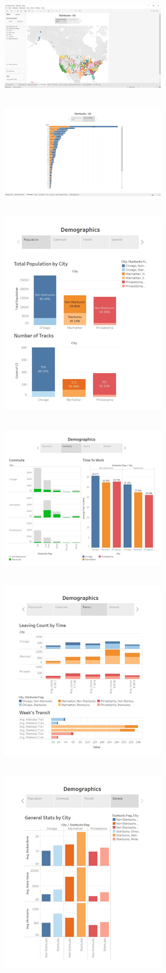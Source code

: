 <p><img src="https://github.com/ankur715/BI/blob/master/tableau/starbucks/states/states.JPG"></p>
<br/><br/>

<p><img src="https://github.com/ankur715/BI/blob/master/tableau/starbucks/states/states2.JPG"></p>
<br/><br/>

<p><img src="https://github.com/ankur715/BI/blob/master/tableau/starbucks/demographics/population.JPG"></p>
<br/><br/>

<p><img src="https://github.com/ankur715/BI/blob/master/tableau/starbucks/demographics/commute.JPG"></p>
<br/><br/>

<p><img src="https://github.com/ankur715/BI/blob/master/tableau/starbucks/demographics/transit.JPG"></p>
<br/><br/>

<p><img src="https://github.com/ankur715/BI/blob/master/tableau/starbucks/demographics/general.JPG"></p>
<br/><br/>
